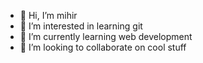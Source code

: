 - 👋 Hi, I’m mihir
- 👀 I’m interested in learning git
- 🌱 I’m currently learning web development 
- 💞️ I’m looking to collaborate on cool stuff

<!---
mihir-neosoft/mihir-neosoft is a ✨ special ✨ repository because its `README.md` (this file) appears on your GitHub profile.
You can click the Preview link to take a look at your changes.
--->
